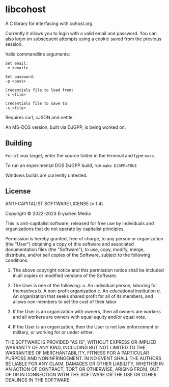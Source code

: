 # libcohost

A C library for interfacing with cohost.org

Currently it allows you to login with a valid email and password. You can also login on subsequent attempts using a cookie saved from the previous session.

Valid commandline arguments:

```
Set email:
-e <email>

Set password:
-p <pass>

Credentials file to load from:
-c <file>

Credentials file to save to:
-s <file>
```

Requires curl, cJSON and nettle.

An MS-DOS version, built via DJGPP, is being worked on.

## Building

For a Linux target, enter the source folder in the terminal and type `make`.

To run an experimental DOS DJGPP build, run `make DJGPP=TRUE`

Windows builds are currently untested.

## License

ANTI-CAPITALIST SOFTWARE LICENSE (v 1.4)

Copyright © 2022-2023 Erysdren Media

This is anti-capitalist software, released for free use by individuals
and organizations that do not operate by capitalist principles.

Permission is hereby granted, free of charge, to any person or
organization (the "User") obtaining a copy of this software and
associated documentation files (the "Software"), to use, copy, modify,
merge, distribute, and/or sell copies of the Software, subject to the
following conditions:

  1. The above copyright notice and this permission notice shall be
  included in all copies or modified versions of the Software.

  2. The User is one of the following:
    a. An individual person, laboring for themselves
    b. A non-profit organization
    c. An educational institution
    d. An organization that seeks shared profit for all of its members,
    and allows non-members to set the cost of their labor

  3. If the User is an organization with owners, then all owners are
  workers and all workers are owners with equal equity and/or equal vote.

  4. If the User is an organization, then the User is not law enforcement
  or military, or working for or under either.

THE SOFTWARE IS PROVIDED "AS IS", WITHOUT EXPRESS OR IMPLIED WARRANTY OF
ANY KIND, INCLUDING BUT NOT LIMITED TO THE WARRANTIES OF MERCHANTABILITY,
FITNESS FOR A PARTICULAR PURPOSE AND NONINFRINGEMENT. IN NO EVENT SHALL
THE AUTHORS BE LIABLE FOR ANY CLAIM, DAMAGES OR OTHER LIABILITY, WHETHER
IN AN ACTION OF CONTRACT, TORT OR OTHERWISE, ARISING FROM, OUT OF OR IN
CONNECTION WITH THE SOFTWARE OR THE USE OR OTHER DEALINGS IN THE
SOFTWARE.
